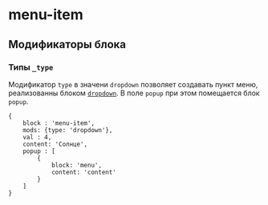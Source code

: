 # menu-item

## Модификаторы блока

### Типы `_type`
Модификатор `type` в значени `dropdown` позволяет создавать пункт меню, реализованны блоком [`dropdown`](../dropdown/dropdown.ru.md). В поле `popup` при этом помещается блок `popup`.

```bemjson
{
    block : 'menu-item',
    mods: {type: 'dropdown'},
    val : 4,
    content: 'Солнце',
    popup : [
        {
            block: 'menu',
            content: 'content'
        }
    ]
}
```
